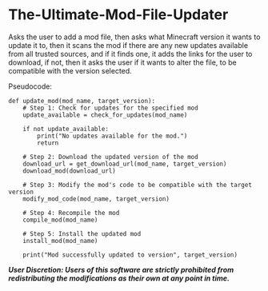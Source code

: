 # The-Ultimate-Mod-File-Updater
Asks the user to add a mod file, then asks what Minecraft version it wants to update it to, then it scans the mod if there are any new updates available from all trusted sources,
and if it finds one, it adds the links for the user to download, if not, then it asks the user if it wants to alter the file, to be compatible with the version selected.

Pseudocode:

    def update_mod(mod_name, target_version):
        # Step 1: Check for updates for the specified mod
        update_available = check_for_updates(mod_name)
        
        if not update_available:
            print("No updates available for the mod.")
            return
        
        # Step 2: Download the updated version of the mod
        download_url = get_download_url(mod_name, target_version)
        download_mod(download_url)
        
        # Step 3: Modify the mod's code to be compatible with the target version
        modify_mod_code(mod_name, target_version)
        
        # Step 4: Recompile the mod
        compile_mod(mod_name)
        
        # Step 5: Install the updated mod
        install_mod(mod_name)
        
        print("Mod successfully updated to version", target_version)

***User Discretion: Users of this software are strictly prohibited from redistributing the modifications as their own at any point in time.***
